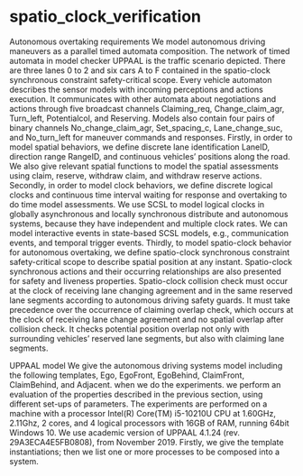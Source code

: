 # spatio_clock_verification
Autonomous overtaking requirements
We model autonomous driving maneuvers as a parallel timed automata composition. The network of timed
automata in model checker UPPAAL is the traffic scenario depicted. There are three lanes 0 to 2 and six cars
A to F contained in the spatio-clock synchronous constraint safety-critical scope. Every vehicle automaton describes the sensor
 models with incoming perceptions and actions execution. It communicates with other automata about negotiations and
actions through five broadcast channels Claiming_req, Change_claim_agr, Turn_left, Potentialcol, and Reserving. Models also 
contain four pairs of binary channels No_change_claim_agr, Set_spacing_c, Lane_change_suc, and No_turn_left for 
maneuver commands and responses. Firstly, in order to model spatial behaviors, we define discrete lane identification 
LaneID, direction range RangeID, and continuous vehicles’ positions along the road. We also
give relevant spatial functions to model the spatial assessments using claim, reserve, withdraw claim, and withdraw reserve
actions. Secondly, in order to model clock behaviors, we define discrete logical clocks and continuous time interval waiting
for response and overtaking to do time model assessments. We use SCSL to model logical clocks in globally asynchronous
and locally synchronous distribute and autonomous systems, because they have independent and multiple clock rates. We can
model interactive events in state-based SCSL models, e.g., communication events, and temporal trigger events. Thirdly, to model
spatio-clock behavior for autonomous overtaking, we define spatio-clock synchronous constraint safety-critical scope to describe
spatial position at any instant. Spatio-clock synchronous actions and their occurring relationships are also presented for safety
and liveness properties. Spatio-clock collision check must occur at the clock of receiving lane changing agreement and in the
same reserved lane segments according to autonomous driving safety guards. It must take precedence over the
occurrence of claiming overlap check, which occurs at the clock of receiving lane change agreement and no spatial overlap after
collision check. It checks potential position overlap not only with surrounding vehicles’ reserved lane segments, but also with
claiming lane segments.

UPPAAL model
We give the autonomous driving systems model including the following templates, Ego, EgoFront, EgoBehind, ClaimFront, 
ClaimBehind, and Adjacent. when we do the experiments. we perform an evaluation of the properties described in the 
previous section, using different set-ups of parameters. The experiments are performed on a machine with a processor Intel(R) 
Core(TM) i5-10210U CPU at 1.60GHz, 2.11Ghz, 2 cores, and 4 logical processors with 16GB of RAM, running 64bit Windows 10. 
We use academic version of UPPAAL 4.1.24 (rev. 29A3ECA4E5FB0808), from November 2019. Firstly, we give the template 
instantiations; then we list one or more processes to be composed into a system.
